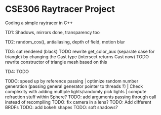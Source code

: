 # CSE306 Raytracer Project
 Coding a simple raytracer in C++

TD1: Shadows, mirrors done, transparency too

TD2: random_cos(), antialiasing, depth of field, motion blur

TD3: cat rendered (black) TODO rewrite get_color_aux (separate case for triangle) by changing the Cast type (intersect returns Cast now) TODO rewrite constructor of triangle mesh based on this

TD4: TODO

TODO: speed up by reference passing | optimize random number generation (passing general generator pointer to threads ?) | Check complexity with adding multiple lights/randomly pick lights | compute refraction stuff within Sphere?
TODO: add arguments passing through call instead of recompiling
TODO: fix camera in a lens?
TODO: Add different BRDFs
TODO: add bokeh shapes
TODO: soft shadows?
